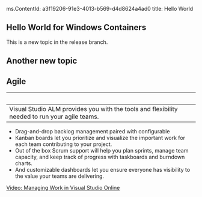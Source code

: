 ﻿ms.ContentId: a3f19206-91e3-4013-b569-d4d8624a4ad0 
title: Hello World

## Hello World for Windows Containers ##

This is a new topic in the release branch.

## Another new topic


## Agile
<hr>

 

<table align="left" border="0">
	<tbody>
		<tr>
			<td>Visual Studio ALM provides you with the tools and flexibility needed to run your agile teams.</td>
			<td><img alt="" src="http://cdn1.visualstudio.com/dynimg/IC765979.jpg"</td>
		</tr>
	</tbody>
</table>



- Drag-and-drop backlog management paired with configurable 
- Kanban boards let you prioritize and visualize the important work for each team contributing to your project. 
- Out of the box Scrum support will help you plan sprints, manage team capacity, and keep track of progress with taskboards and burndown charts. 
- And customizable dashboards let you ensure everyone has visibility to the value your teams are delivering.

[Video: Managing Work in Visual Studio Online](http://channel9.msdn.com/Events/Visual-Studio/Connect-event-2014/212 "Video: Managing Work in Visual Studio Online")

